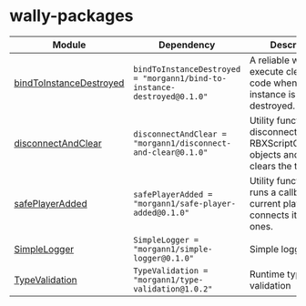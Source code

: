 # wally-packages

| Module | Dependency | Description |
| ------ | ---------- | ----------- |
| [bindToInstanceDestroyed](https://github.com/morgann1/wally-packages/tree/main/modules/bind-to-instance-destroyed) | `bindToInstanceDestroyed = "morgann1/bind-to-instance-destroyed@0.1.0"` | A reliable way to execute cleanup code when an instance is destroyed. |
| [disconnectAndClear]() | `disconnectAndClear = "morgann1/disconnect-and-clear@0.1.0"` | Utility function that disconnects all given RBXScriptConnection objects and then clears the table. |
| [safePlayerAdded]() | `safePlayerAdded = "morgann1/safe-player-added@0.1.0"` | Utility function that runs a callback for all current players and connects it for future ones. |
| [SimpleLogger]() | `SimpleLogger = "morgann1/simple-logger@0.1.0"` | Simple logging utility |
| [TypeValidation]() | `TypeValidation = "morgann1/type-validation@1.0.2"` | Runtime type validation | 
